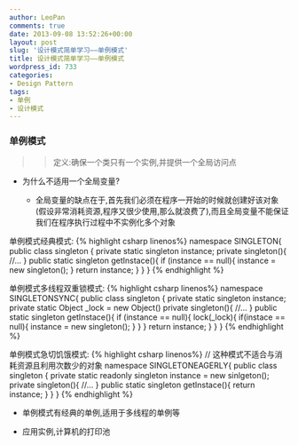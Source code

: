```yaml
---
author: LeoPan
comments: true
date: 2013-09-08 13:52:26+00:00
layout: post
slug: '设计模式简单学习——单例模式'
title: 设计模式简单学习——单例模式
wordpress_id: 733
categories:
- Design Pattern
tags:
- 单例
- 设计模式
---
```


### 单例模式





  






<blockquote>
  
> 
> 定义:确保一个类只有一个实例,并提供一个全局访问点
> 
> 
</blockquote>







  * 为什么不适用一个全局变量?



    * 全局变量的缺点在于,首先我们必须在程序一开始的时候就创建好该对象(假设非常消耗资源,程序又很少使用,那么就浪费了),而且全局变量不能保证我们在程序执行过程中不实例化多个对象
<!-- more -->
单例模式经典模式:
{% highlight csharp linenos%}
namespace SINGLETON{
  public class singleton {
    private static singleton instance;
    private singleton(){
    //...
    }
    public static singleton getInstace(){
      if (instance == null){
        instance = new singleton();
      }
      return instance;
    }
  }
}
{% endhighlight %}







单例模式多线程双重锁模式:
{% highlight csharp linenos%}
namespace SINGLETONSYNC{
    public class singleton {
        private static singleton instance;
        private static Object _lock = new Object() 
        private singleton(){
            //...
        }
        public static singleton getInstace(){
            if (instance == null){
                lock(_lock){
                    if(instace == null){
                        instance = new singleton();
                    }
                }
            }
            return instance;
        }
    }
}
{% endhighlight %}





单例模式急切饥饿模式:
{% highlight csharp linenos%}
// 这种模式不适合与消耗资源且利用次数少的对象
namespace SINGLETONEAGERLY{
  public class singleton {
    private static readonly singleton instance = new sinlgeton();
    private singleton(){
         //...
    }
    public static singleton getInstace(){
    return instance;
    }
  }
}
{% endhighlight %}







  * 单例模式有经典的单例,适用于多线程的单例等


  * 应用实例,计算机的打印池



